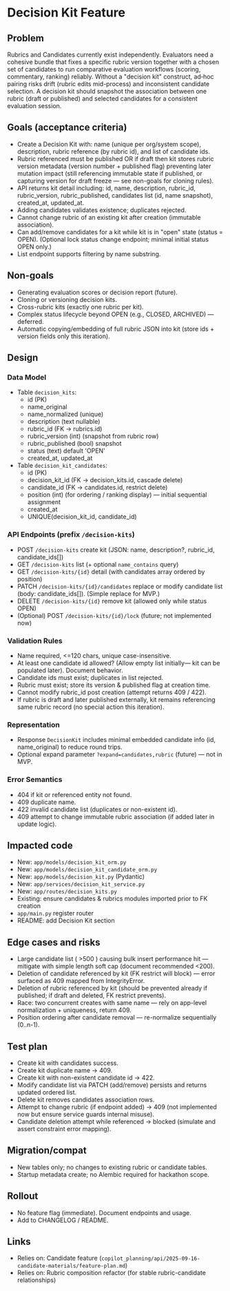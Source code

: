 # Decision Kit Feature

## Problem

Rubrics and Candidates currently exist independently. Evaluators need a cohesive bundle that fixes a specific rubric version together with a chosen set of candidates to run comparative evaluation workflows (scoring, commentary, ranking) reliably. Without a "decision kit" construct, ad‑hoc pairing risks drift (rubric edits mid-process) and inconsistent candidate selection. A decision kit should snapshot the association between one rubric (draft or published) and selected candidates for a consistent evaluation session.

## Goals (acceptance criteria)

- Create a Decision Kit with: name (unique per org/system scope), description, rubric reference (by rubric id), and list of candidate ids.
- Rubric referenced must be published OR if draft then kit stores rubric version metadata (version number + published flag) preventing later mutation impact (still referencing immutable state if published, or capturing version for draft freeze — see non-goals for cloning rules).
- API returns kit detail including: id, name, description, rubric_id, rubric_version, rubric_published, candidates list (id, name snapshot), created_at, updated_at.
- Adding candidates validates existence; duplicates rejected.
- Cannot change rubric of an existing kit after creation (immutable association).
- Can add/remove candidates for a kit while kit is in "open" state (status = OPEN). (Optional lock status change endpoint; minimal initial status OPEN only.)
- List endpoint supports filtering by name substring.

## Non-goals

- Generating evaluation scores or decision report (future).
- Cloning or versioning decision kits.
- Cross-rubric kits (exactly one rubric per kit).
- Complex status lifecycle beyond OPEN (e.g., CLOSED, ARCHIVED) — deferred.
- Automatic copying/embedding of full rubric JSON into kit (store ids + version fields only this iteration).

## Design

### Data Model

- Table `decision_kits`:
  - id (PK)
  - name_original
  - name_normalized (unique)
  - description (text nullable)
  - rubric_id (FK -> rubrics.id)
  - rubric_version (int) (snapshot from rubric row)
  - rubric_published (bool) snapshot
  - status (text) default 'OPEN'
  - created_at, updated_at
- Table `decision_kit_candidates`:
  - id (PK)
  - decision_kit_id (FK -> decision_kits.id, cascade delete)
  - candidate_id (FK -> candidates.id, restrict delete)
  - position (int) (for ordering / ranking display) — initial sequential assignment
  - created_at
  - UNIQUE(decision_kit_id, candidate_id)

### API Endpoints (prefix `/decision-kits`)

- POST `/decision-kits` create kit (JSON: name, description?, rubric_id, candidate_ids[])
- GET `/decision-kits` list (+ optional `name_contains` query)
- GET `/decision-kits/{id}` detail (with candidates array ordered by position)
- PATCH `/decision-kits/{id}/candidates` replace or modify candidate list (body: candidate_ids[]). (Simple replace for MVP.)
- DELETE `/decision-kits/{id}` remove kit (allowed only while status OPEN)
- (Optional) POST `/decision-kits/{id}/lock` (future; not implemented now)

### Validation Rules

- Name required, <=120 chars, unique case-insensitive.
- At least one candidate id allowed? (Allow empty list initially— kit can be populated later). Document behavior.
- Candidate ids must exist; duplicates in list rejected.
- Rubric must exist; store its version & published flag at creation time.
- Cannot modify rubric_id post creation (attempt returns 409 / 422).
- If rubric is draft and later published externally, kit remains referencing same rubric record (no special action this iteration).

### Representation

- Response `DecisionKit` includes minimal embedded candidate info (id, name_original) to reduce round trips.
- Optional expand parameter `?expand=candidates,rubric` (future) — not in MVP.

### Error Semantics

- 404 if kit or referenced entity not found.
- 409 duplicate name.
- 422 invalid candidate list (duplicates or non-existent id).
- 409 attempt to change immutable rubric association (if added later in update logic).

## Impacted code

- New: `app/models/decision_kit_orm.py`
- New: `app/models/decision_kit_candidate_orm.py`
- New: `app/models/decision_kit.py` (Pydantic)
- New: `app/services/decision_kit_service.py`
- New: `app/routes/decision_kits.py`
- Existing: ensure candidates & rubrics modules imported prior to FK creation
- `app/main.py` register router
- README: add Decision Kit section

## Edge cases and risks

- Large candidate list ( >500 ) causing bulk insert performance hit — mitigate with simple length soft cap (document recommended <200).
- Deletion of candidate referenced by kit (FK restrict will block) — error surfaced as 409 mapped from IntegrityError.
- Deletion of rubric referenced by kit (should be prevented already if published; if draft and deleted, FK restrict prevents).
- Race: two concurrent creates with same name — rely on app-level normalization + uniqueness, return 409.
- Position ordering after candidate removal — re-normalize sequentially (0..n-1).

## Test plan

- Create kit with candidates success.
- Create kit duplicate name → 409.
- Create kit with non-existent candidate id → 422.
- Modify candidate list via PATCH (add/remove) persists and returns updated ordered list.
- Delete kit removes candidates association rows.
- Attempt to change rubric (if endpoint added) → 409 (not implemented now but ensure service guards internal misuse).
- Candidate deletion attempt while referenced → blocked (simulate and assert constraint error mapping).

## Migration/compat

- New tables only; no changes to existing rubric or candidate tables.
- Startup metadata create; no Alembic required for hackathon scope.

## Rollout

- No feature flag (immediate). Document endpoints and usage.
- Add to CHANGELOG / README.

## Links

- Relies on: Candidate feature (`copilot_planning/api/2025-09-16-candidate-materials/feature-plan.md`)
- Relies on: Rubric composition refactor (for stable rubric-candidate relationships)
